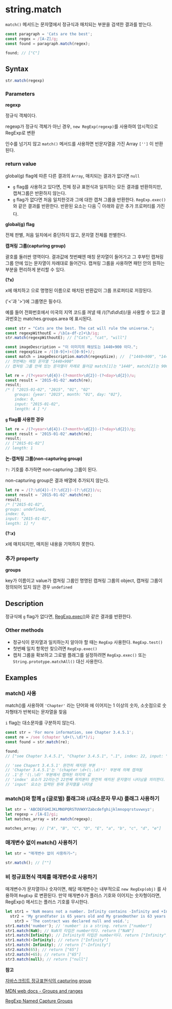 # string.match

`match()` 메서드는 문자열에서 정규식과 매치되는 부분을 검색한 결과를 받는다. 

```js
const paragraph = 'Cats are the best';
const regex = /[A-Z]/g;
const found = paragraph.match(regex);

found; // ["C"]
```

## Syntax

```js
str.match(regexp)
```

### Parameters

**regexp**

정규식 객체이다.

regexp가 정규식 객체가 아닌 경우, `new RegExp(regexp)`를 사용하여 암시적으로 RegExp로 변환

인수를 넘기지 않고 `match()` 메서드를 사용하면 빈문자열을 가진 Array `['']` 이  반환된다.

### return value

global(g) flag에 따른 다른 결과의 `Array`, 매치되는 결과가 없다면 `null`

* `g` flag를 사용하고 있다면, 전체 정규 표현식과 일치하는 모든 결과를 반환하지만, 캡쳐그룹은 반환하지 않는다.
* `g` flag가 없다면 처음 일치한것과 그에 대한 캡쳐 그룹을 반환한다. `RegExp.exec()` 와 같은 결과를 반환한다.  반환된 요소는 다음 👇 아래와 같은 추가 프로퍼티를 가진다.

**global(g) flag**

전체 판별, 처음 일치에서 중단하지 않고, 문자열 전체를 판별한다.

**캡쳐링 그룹(capturing group)**

괄호를 둘러싼 영역이다. 결과값에 첫번째엔 매칭 문자열이 들어가고 그 후부턴 캡쳐링 그룹 안에 있는 문자열이 차례대로 들어간다. 캡쳐링 그룹을 사용하면 패턴 안의 원하는 부분을 편리하게 분리할 수 있다.

**(?<Name>x)**

x에 매치하고 <Name>으로 명명된 이름으로 매치된 반환값이 그룹 프로퍼티로 저장된다.

('<'과 '>')에 그룹명은 필수다.

예를 들어 전화번호에서 미국의 지역 코드를 꺼낼 때 /\((?<area>\d\d\d)\)/을 사용할 수 있고 결과번호는 matches.groups.area 에 표시된다. 

```js
const str = "Cats are the best. The cat will rule the universe.";
const regexpWithoutE = /\b[a-df-z]+\b/ig;
str.match(regexpWithoutE); // ["Cats", "cat", "will"]

const imageDescription = "이 이미지의 해상도는 1440×900 이다.";
const regexpSize = /([0-9]+)×([0-9]+)/;
const match = imageDescription.match(regexpSize); //  ["1440×900", "1440", "900", index: 12, input: "이 이미지의 해상도는 1440×900 이다.", groups: undefined]
// 첫번째는 매칭 문자열 "1440×900"
// 캡쳐링 그룹 안에 있는 문자열이 차례로 들어감 match[1]는 "1440", match[2]는 900
```

```js
let re = /(?<year>\d{4})-(?<month>\d{2})-(?<day>\d{2})/u;
const result = '2015-01-02'.match(re);
result; 
/* [ "2015-01-02", "2015", "01", "02"
 	groups: {year: "2015", month: "01", day: "02"},
	index: 0,
	input: "2015-01-02",
	length: 4 ] */
```

**`g` flag를 사용한 경우**

```js
let re = /(?<year>\d{4})-(?<month>\d{2})-(?<day>\d{2})/g;
const result = '2015-01-02'.match(re);
result;
// ["2015-01-02"]
// length: 1
```



**논-캡쳐링 그룹(non-capturing group)**

`?:` 기호를 추가하면 non-capturing 그룹이 된다. 

non-capturing group은 결과 배열에 추가되지 않는다.

```js
let re = /(?:\d{4})-(?:\d{2})-(?:\d{2})/u;
const result = '2015-01-02'.match(re);
result; 
/* ["2015-01-02",
groups: undefined,
index: 0,
input: "2015-01-02",
length: 1] */
```

**(?:*x*)**

x에 매치되지만, 매치된 내용을 기억하지 못한다. 

### 추가 property

**groups**

 key가 이름이고 value가 캡쳐링 그룹인 명명된 캡쳐링 그룹의 object, 캡쳐링 그룹이 정의되어 있지 않은 경우 `undefined` 

## Description

정규식에 `g` flag가 없다면, [RegExp.exec()](https://developer.mozilla.org/en-US/docs/Web/JavaScript/Reference/Global_Objects/RegExp/exec)와 같은 결과를 반환한다. 

### Other methods

* 정규식이 문자열과 일치하는지 알아야 할 때는 `RegExp` 사용한다. `RegExp.test()`
* 첫번째 일치 항목만 찾으려면 `RegExp.exec()` 
* 캡처 그룹을 확보하고 그로벌 플래그를 설정하려면 `RegExp.exec()` 또는 `String.prototype.matchAll()` 대신 사용한다.

## Examples

### match() 사용

match()를 사용하여 `'Chapter'` 라는 단어와 에 이어지는 1 이상의 숫자, 소숫점으로 숫자형태가 반복되는 문자열을 찾음

`i` flag는 대소문자를 구분하지 않는다.

```js
const str = 'For more information, see Chapter 3.4.5.1';
const re = /see (chapter \d+(\.\d)*)/i;
const found = str.match(re);

found;
// ["see Chapter 3.4.5.1", "Chapter 3.4.5.1", ".1", index: 22, input: "For more information, see Chapter 3.4.5.1", groups: undefined]

// 'see Chapert 3.4.5.1' 완전히 매치된 부분
// 'Chapter 3.4.5.1'는 '(chapter \d+(\.\d)*)' 부분에 의해 캡쳐됨
// .1'은 '(\.\d)' 부분에서 캡쳐된 마지막 값
// 'index' 요소가 22라는건 22번째 위치분터 완전히 매치된 문자열이 나타남을 의미한다.
// 'input' 요소는 입력된 원래 문자열을 나타냄 

```

### match()와 함께 `g` (글로벌) 플래그와  `i`(대소문자 무시) 플래그 사용하기

```js
let str = 'ABCDEFGHIJKLMNOPQRSTUVWXYZabcdefghijklmnopqrstuvwxyz';
let regexp = /[A-E]/gi;
let matches_array = str.match(regexp);

matches_array; // ["A", "B", "C", "D", "E", "a", "b", "c", "d", "e"]

```

### 매개변수 없이 match() 사용하기

```js
let str = "매개변수 없이 사용하기~";

str.match(); // [""]
```

### 비 정규표현식 객체를 매개변수로 사용하기

매개변수가 문자열이나 숫자이면, 해당 매개변수는 내부적으로 `new RegExp(obj)` 를 사용하여 `RegExp` 로 변환된다. 만약 매개변수가 플러스 기호와 이어지는 숫자형이라면, RegExp() 메서드는 플러스 기호를 무시한다. 

```js
let str1 = 'NaN means not a number. Infinity contains -Infinity and +Infinity in JavaScript',
  str2 = 'My grandfater is 65 years old and My grandmother is 63 years old.',
	str3 = 'The contract was declared null and void.';
str1.match('number'); // 'number' is a string. return ["number"]
str1.match(NaN); // NaN의 타입은 number이다. return ["NaN"]
str1.match(Infinity); // Infinity의 타입은 number이다. return ["Infinity"]
str1.match(+Infinity); // return ["Infinity"]
str1.match(-Infinity); // return ["-Infinity"]
str2.match(65); // return ["65"]
str2.match(+65); // return ["65"]
str3.match(null); // return ["null"]
```



**참고**

[자바스크립트 정규표현식의 capturing group](https://blog.rhostem.com/posts/2018-11-11-regex-capture-group)

[MDN web docs - Groups and ranges](https://developer.mozilla.org/en-US/docs/Web/JavaScript/Guide/Regular_Expressions/Groups_and_Ranges)

[RegExp Named Capture Groups](https://github.com/tc39/proposal-regexp-named-groups)
